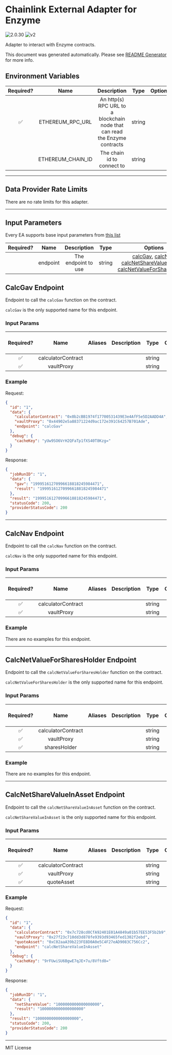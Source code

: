 # Chainlink External Adapter for Enzyme

![2.0.30](https://img.shields.io/github/package-json/v/smartcontractkit/external-adapters-js?filename=packages/sources/enzyme/package.json) ![v2](https://img.shields.io/badge/framework%20version-v2-blueviolet)

Adapter to interact with Enzyme contracts.

This document was generated automatically. Please see [README Generator](../../scripts#readme-generator) for more info.

## Environment Variables

| Required? |       Name        |                                Description                                 |  Type  | Options | Default |
| :-------: | :---------------: | :------------------------------------------------------------------------: | :----: | :-----: | :-----: |
|    ✅     | ETHEREUM_RPC_URL  | An http(s) RPC URL to a blockchain node that can read the Enzyme contracts | string |         |         |
|           | ETHEREUM_CHAIN_ID |                         The chain id to connect to                         | string |         |   `1`   |

---

## Data Provider Rate Limits

There are no rate limits for this adapter.

---

## Input Parameters

Every EA supports base input parameters from [this list](../../core/bootstrap#base-input-parameters)

| Required? |   Name   |     Description     |  Type  |                                                                                             Options                                                                                              |  Default  |
| :-------: | :------: | :-----------------: | :----: | :----------------------------------------------------------------------------------------------------------------------------------------------------------------------------------------------: | :-------: |
|           | endpoint | The endpoint to use | string | [calcGav](#calcgav-endpoint), [calcNav](#calcnav-endpoint), [calcNetShareValueInAsset](#calcnetsharevalueinasset-endpoint), [calcNetValueForSharesHolder](#calcnetvalueforsharesholder-endpoint) | `calcNav` |

## CalcGav Endpoint

Endpoint to call the `calcGav` function on the contract.

`calcGav` is the only supported name for this endpoint.

### Input Params

| Required? |        Name        | Aliases | Description |  Type  | Options | Default | Depends On | Not Valid With |
| :-------: | :----------------: | :-----: | :---------: | :----: | :-----: | :-----: | :--------: | :------------: |
|    ✅     | calculatorContract |         |             | string |         |         |            |                |
|    ✅     |     vaultProxy     |         |             | string |         |         |            |                |

### Example

Request:

```json
{
  "id": "1",
  "data": {
    "calculatorContract": "0x0b2cBB1974f17700531439E3e4AfF5e5D2AADD4A",
    "vaultProxy": "0x44902e5a88371224d9ac172e391C64257B701Ade",
    "endpoint": "calcGav"
  },
  "debug": {
    "cacheKey": "yUw9SO6VrH2QFaTp1fXS40T8Kzg="
  }
}
```

Response:

```json
{
  "jobRunID": "1",
  "data": {
    "gav": "19995161270996618818245984471",
    "result": "19995161270996618818245984471"
  },
  "result": "19995161270996618818245984471",
  "statusCode": 200,
  "providerStatusCode": 200
}
```

---

## CalcNav Endpoint

Endpoint to call the `calcNav` function on the contract.

`calcNav` is the only supported name for this endpoint.

### Input Params

| Required? |        Name        | Aliases | Description |  Type  | Options | Default | Depends On | Not Valid With |
| :-------: | :----------------: | :-----: | :---------: | :----: | :-----: | :-----: | :--------: | :------------: |
|    ✅     | calculatorContract |         |             | string |         |         |            |                |
|    ✅     |     vaultProxy     |         |             | string |         |         |            |                |

### Example

There are no examples for this endpoint.

---

## CalcNetValueForSharesHolder Endpoint

Endpoint to call the `calcNetValueForSharesHolder` function on the contract.

`calcNetValueForSharesHolder` is the only supported name for this endpoint.

### Input Params

| Required? |        Name        | Aliases | Description |  Type  | Options | Default | Depends On | Not Valid With |
| :-------: | :----------------: | :-----: | :---------: | :----: | :-----: | :-----: | :--------: | :------------: |
|    ✅     | calculatorContract |         |             | string |         |         |            |                |
|    ✅     |     vaultProxy     |         |             | string |         |         |            |                |
|    ✅     |    sharesHolder    |         |             | string |         |         |            |                |

### Example

There are no examples for this endpoint.

---

## CalcNetShareValueInAsset Endpoint

Endpoint to call the `calcNetShareValueInAsset` function on the contract.

`calcNetShareValueInAsset` is the only supported name for this endpoint.

### Input Params

| Required? |        Name        | Aliases | Description |  Type  | Options | Default | Depends On | Not Valid With |
| :-------: | :----------------: | :-----: | :---------: | :----: | :-----: | :-----: | :--------: | :------------: |
|    ✅     | calculatorContract |         |             | string |         |         |            |                |
|    ✅     |     vaultProxy     |         |             | string |         |         |            |                |
|    ✅     |     quoteAsset     |         |             | string |         |         |            |                |

### Example

Request:

```json
{
  "id": "1",
  "data": {
    "calculatorContract": "0x7c728cd0CfA92401E01A4849a01b57EE53F5b2b9",
    "vaultProxy": "0x27f23c710dd3d878fe9393d93465fed1302f2ebd",
    "quoteAsset": "0xC02aaA39b223FE8D0A0e5C4F27eAD9083C756Cc2",
    "endpoint": "calcNetShareValueInAsset"
  },
  "debug": {
    "cacheKey": "9rFUwiSU6BgwE7qJE+7u/8Vftd8="
  }
}
```

Response:

```json
{
  "jobRunID": "1",
  "data": {
    "netShareValue": "1000000000000000000",
    "result": "1000000000000000000"
  },
  "result": "1000000000000000000",
  "statusCode": 200,
  "providerStatusCode": 200
}
```

---

MIT License
